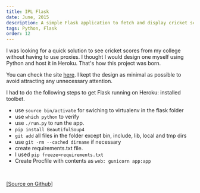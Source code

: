 ```yaml
---
title: IPL Flask
date: June, 2015
description: A simple Flask application to fetch and display cricket scores.
tags: Python, Flask
order: 12
---
```


I was looking for a quick solution to see cricket scores from my college without having to use proxies. I thought I would design one myself using Python and host it in Heroku. That's how this project was born.

You can check the site [here](http://ipl-flask.sivasubramanyam.me). I kept the design as minimal as possible to avoid attracting any unnecessary attention.

I had to do the following steps to get Flask running on Heroku: installed toolbet.

*   use `source bin/activate` for swiching to virtualenv in the flask folder
*   use `which python` to verify
*   use `./run.py` to run the app.
*   `pip install BeautifulSoup4`
*   `git add` all files in the folder except bin, include, lib, local and tmp dirs
*   use `git -rm --cached dirname` if necessary
*   create requirements.txt file.
*   I used `pip freeze>requirements.txt`
*   Create Procfile with contents as `web: gunicorn app:app`

<br>

[[Source on Github]](http://github.com/astronomersiva/IPLFlask/)
